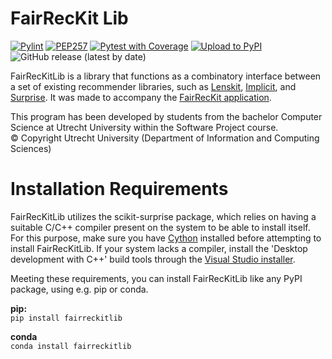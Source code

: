 # FairRecKit Lib
[![Pylint](https://github.com/TheMinefreak23/fairreckitlib/actions/workflows/pylint.yml/badge.svg)](https://github.com/TheMinefreak23/fairreckitlib/actions/workflows/pylint.yml)
[![PEP257](https://github.com/TheMinefreak23/fairreckitlib/actions/workflows/pydocstyle.yml/badge.svg)](https://github.com/TheMinefreak23/fairreckitlib/actions/workflows/pydocstyle.yml)
[![Pytest with Coverage](https://github.com/TheMinefreak23/fairreckitlib/actions/workflows/pytest-coverage.yml/badge.svg)](https://github.com/TheMinefreak23/fairreckitlib/actions/workflows/pytest-coverage.yml)
[![Upload to PyPI](https://github.com/TheMinefreak23/fairreckitlib/actions/workflows/pypi_publish.yml/badge.svg)](https://github.com/TheMinefreak23/fairreckitlib/actions/workflows/pypi_publish.yml)
![GitHub release (latest by date)](https://img.shields.io/github/v/release/TheMinefreak23/fairreckitlib?label=Release)

FairRecKitLib is a library that functions as a combinatory interface between a set of existing recommender libraries, such as [Lenskit](https://pypi.org/project/lenskit/), [Implicit](https://pypi.org/project/implicit/), and [Surprise](https://pypi.org/project/scikit-surprise/). It was made to accompany the [FairRecKit application](https://github.com/TheMinefreak23/fair-rec-kit-app).

This program has been developed by students from the bachelor Computer Science at
Utrecht University within the Software Project course.  
© Copyright Utrecht University (Department of Information and Computing Sciences)

# Installation Requirements
FairRecKitLib utilizes the scikit-surprise package, which relies on having a suitable C/C++ compiler present on the system to be able to install itself. For this purpose, make sure you have [Cython](https://pypi.org/project/Cython/) installed before attempting to install FairRecKitLib. If your system lacks a compiler, install the 'Desktop development with C++' build tools through the [Visual Studio installer](https://aka.ms/vs/17/release/vs_buildtools.exe).

Meeting these requirements, you can install FairRecKitLib like any PyPI package, using e.g. pip or conda.

**pip:**  
`pip install fairreckitlib`

**conda**  
`conda install fairreckitlib`
